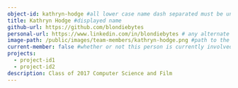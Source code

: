 ```yaml
---
object-id: kathryn-hodge #all lower case name dash separated must be unique
title: Kathryn Hodge #displayed name
github-url: https://github.com/blondiebytes
personal-url: https://www.linkedin.com/in/blondiebytes # any alternate personal url do not include this entry if none
image-path: /public/images/team-members/kathryn-hodge.png #path to the featured project image all images should reside in the projects directory
current-member: false #whether or not this person is currently involved in VC++
projects:
  - project-id1
  - project-id2
description: Class of 2017 Computer Science and Film
---
```

